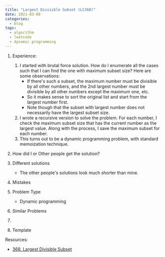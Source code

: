 ```yaml
---
title: "Largest Divisible Subset (LC368)"
date: 2021-03-08
categories:
  - blog
tags:
  - algorithm
  - leetcode
  - dynamic programming
---
```


1. Experience:
    1. I started with brutal force solution. How do I enumerate all the cases such that I can find the one with maximum subset size? Here are some observations:
        * If there's such a subset, the maximum number must be divisible by all other numbers, and the 2nd largest number must be divisible by all other numbers except the maximum one, etc. 
        * So it makes sense to sort the original list and start from the largest number first.
        * Note though that the subset with largest number does not necessarily have the largest subset size. 
    2. I wrote a recursive version to solve the problem. For each number, I check the maximum subset size that has the current number as the largest value. Along with the process, I save the maximum subset for each number. 
    3. This turns out to be a dynamic programming problem, with standard memoization technique.
  

2. How did I or Other people get the solution? 


3. Different solutions
    * The other people's solutions look much shorter than mine. 



4. Mistakes

5. Problem Type
    * Dynamic programming

6. Similar Problems
  1. 


7. Template



Resources:
* [368. Largest Divisible Subset][LeetCode Link]


[LeetCode Link]: https://leetcode.com/problems/largest-divisible-subset/